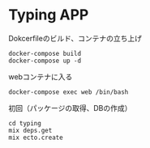 # Typing APP

Dokcerfileのビルド、コンテナの立ち上げ
```
docker-compose build
docker-compose up -d
```

webコンテナに入る
```
docker-compose exec web /bin/bash
```

初回（パッケージの取得、DBの作成）
```
cd typing
mix deps.get
mix ecto.create
```
